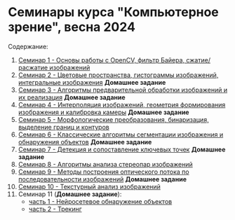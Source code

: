 # Семинары курса "Компьютерное зрение", весна 2024

Содержание:

1. [Семинар 1 - Основы работы с OpenCV, фильтр Байера, сжатие/расжатие изображений](./seminars/seminar_01/Seminar_1.ipynb)
2. [Семинар 2 - Цветовые пространства, гистограммы изображений, интегральные изображения](./seminars/seminar_02/Seminar_2.ipynb) **Домашнее задание**
3. [Семинар 3 - Алгоритмы предварительной обработки изображений и их реализация](./seminars/seminar_03/Seminar_3.ipynb) **Домашнее задание**
4. [Семинар 4 - Интерполяция изображений, геометрия формирования изображения и калибровка камеры](./seminars/seminar_04/Seminar_4.ipynb) **Домашнее задание**
5. [Семинар 5 - Морфологические преобразования, бинаризация, выделение границ и контуров](./seminars/seminar_05/Seminar_5.ipynb)
6. [Семинар 6 - Классические алгоритмы сегментации изображения и обнаружения объектов](./seminars/seminar_06/Seminar_6.ipynb) **Домашнее задание**
7. [Семинар 7 - Детекция и сопоставление ключевых точек](./seminars/seminar_07/Seminar_7.ipynb) **Домашнее задание**
8. [Семинар 8 - Алгоритмы анализа стереопар изображений](./seminars/seminar_08/Seminar_8.ipynb)
9. [Семинар 9 - Методы построения оптического потока по последовательности изображений](./seminars/seminar_09/Seminar_9.ipynb) **Домашнее задание**
10. [Семинар 10 - Текстурный анализ изображений](./seminars/seminar_10/Seminar_10.ipynb)
11. Семинар 11 (**Домашнее задание**):
    - [часть 1 - Нейросетевое обнаружение объектов](https://drive.google.com/file/d/1GbiqADtVULha89v49hqC-eukKoadxIRV/view?usp=sharing)
    - [часть 2 - Трекинг](https://drive.google.com/file/d/1RKB25LGQHCmnlXfxFkOYjMbv9CPBfToF/view?usp=sharing)

